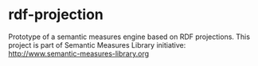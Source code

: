 rdf-projection
==============

Prototype of a semantic measures engine based on RDF projections.
This project is part of Semantic Measures Library initiative: http://www.semantic-measures-library.org
